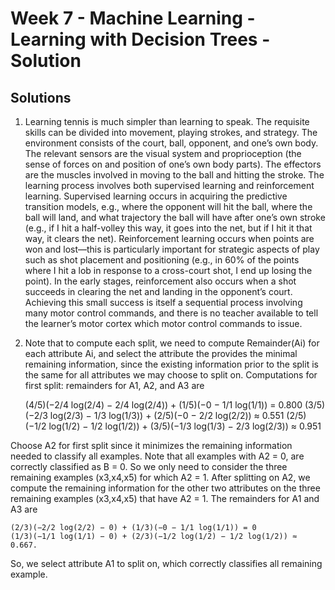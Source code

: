 # Week 7 - Machine Learning - Learning with Decision Trees - Solution

## Solutions

1. Learning tennis is much simpler than learning to speak. The requisite skills can be divided into movement, playing strokes, and strategy. The environment consists of the court, ball, opponent, and one’s own body. The relevant sensors are the visual system and proprioception (the sense of forces on and position of one’s own body parts). The effectors are the muscles involved in moving to the ball and hitting the stroke. The  learning process involves both supervised learning and reinforcement learning. Supervised learning occurs in acquiring the predictive transition models, e.g., where the opponent will hit the ball, where the ball will land, and what trajectory the ball will have after one’s own stroke (e.g., if I hit a half-volley this way, it goes into the net, but if I hit it that way, it clears the net). Reinforcement learning occurs when points are won and lost—this is particularly important for strategic aspects of play such as shot placement and positioning (e.g., in 60% of the points where I hit a lob in response to a cross-court shot, I end up losing the point). In the early stages, reinforcement also occurs when a shot succeeds in clearing the net and landing in the opponent’s court. Achieving this small success is itself a sequential process involving many motor control commands, and there is no teacher available to tell the learner’s motor cortex which motor control commands to issue.

1. Note that to compute each split, we need to compute Remainder(Ai) for each attribute Ai, and select the attribute the provides the minimal remaining information, since the existing information prior to the split is the same for all attributes we may choose to split on. Computations for first split: remainders for A1, A2, and A3 are

    (4/5)(−2/4 log(2/4) − 2/4 log(2/4)) + (1/5)(−0 − 1/1 log(1/1)) = 0.800
    (3/5)(−2/3 log(2/3) − 1/3 log(1/3)) + (2/5)(−0 − 2/2 log(2/2)) ≈ 0.551
    (2/5)(−1/2 log(1/2) − 1/2 log(1/2)) + (3/5)(−1/3 log(1/3) − 2/3 log(2/3)) ≈ 0.951

Choose A2 for first split since it minimizes the remaining information needed to classify all examples. Note that all examples with A2 = 0, are correctly classified as B = 0. So we only need to consider the three remaining examples (x3,x4,x5) for which A2 = 1. After splitting on A2, we compute the remaining information for the other two attributes on the three remaining examples (x3,x4,x5) that have A2 = 1. The remainders for A1 and A3 are

    (2/3)(−2/2 log(2/2) − 0) + (1/3)(−0 − 1/1 log(1/1)) = 0
    (1/3)(−1/1 log(1/1) − 0) + (2/3)(−1/2 log(1/2) − 1/2 log(1/2)) ≈ 0.667.

So, we select attribute A1 to split on, which correctly classifies all remaining example.